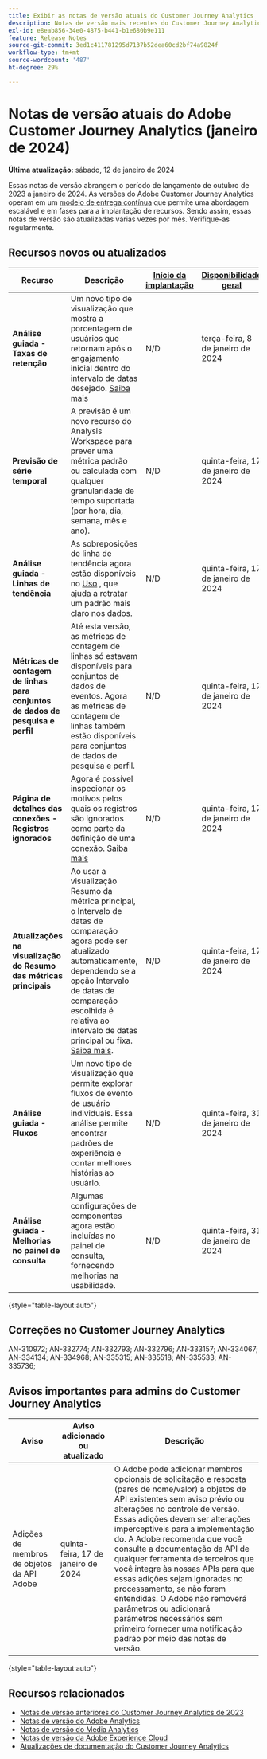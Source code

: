 ```yaml
---
title: Exibir as notas de versão atuais do Customer Journey Analytics
description: Notas de versão mais recentes do Customer Journey Analytics
exl-id: e8eab856-34e0-4875-b441-b1e680b9e111
feature: Release Notes
source-git-commit: 3ed1c411781295d7137b52dea60cd2bf74a9824f
workflow-type: tm+mt
source-wordcount: '487'
ht-degree: 29%

---
```


# Notas de versão atuais do Adobe Customer Journey Analytics (janeiro de 2024)

**Última atualização:** sábado, 12 de janeiro de 2024

Essas notas de versão abrangem o período de lançamento de outubro de 2023 a janeiro de 2024. As versões do Adobe Customer Journey Analytics operam em um [modelo de entrega contínua](releases.md) que permite uma abordagem escalável e em fases para a implantação de recursos. Sendo assim, essas notas de versão são atualizadas várias vezes por mês. Verifique-as regularmente.

## Recursos novos ou atualizados

| Recurso | Descrição | [Início da implantação](releases.md) | [Disponibilidade geral](releases.md) |
| ----------- | ---------- | ------- | ---- |
| **Análise guiada - Taxas de retenção** | Um novo tipo de visualização que mostra a porcentagem de usuários que retornam após o engajamento inicial dentro do intervalo de datas desejado. [Saiba mais](../guided-analysis/types/retention-rates.md) | N/D | terça-feira, 8 de janeiro de 2024 |
| **Previsão de série temporal** | A previsão é um novo recurso do Analysis Workspace para prever uma métrica padrão ou calculada com qualquer granularidade de tempo suportada (por hora, dia, semana, mês e ano). | N/D | quinta-feira, 17 de janeiro de 2024 |
| **Análise guiada - Linhas de tendência** | As sobreposições de linha de tendência agora estão disponíveis no [Uso](/help/guided-analysis/types/usage.md) , que ajuda a retratar um padrão mais claro nos dados. | N/D | quinta-feira, 17 de janeiro de 2024 |
| **Métricas de contagem de linhas para conjuntos de dados de pesquisa e perfil** | Até esta versão, as métricas de contagem de linhas só estavam disponíveis para conjuntos de dados de eventos. Agora as métricas de contagem de linhas também estão disponíveis para conjuntos de dados de pesquisa e perfil. | N/D | quinta-feira, 17 de janeiro de 2024 |
| **Página de detalhes das conexões - Registros ignorados** | Agora é possível inspecionar os motivos pelos quais os registros são ignorados como parte da definição de uma conexão. [Saiba mais](../connections/manage-connections.md) | N/D | quinta-feira, 17 de janeiro de 2024 |
| **Atualizações na visualização do Resumo das métricas principais** | Ao usar a visualização Resumo da métrica principal, o Intervalo de datas de comparação agora pode ser atualizado automaticamente, dependendo se a opção Intervalo de datas de comparação escolhida é relativa ao intervalo de datas principal ou fixa. [Saiba mais](/help/analysis-workspace/visualizations/key-metric.md). | N/D | quinta-feira, 17 de janeiro de 2024 |
| **Análise guiada - Fluxos** | Um novo tipo de visualização que permite explorar fluxos de evento de usuário individuais. Essa análise permite encontrar padrões de experiência e contar melhores histórias ao usuário. | N/D | quinta-feira, 31 de janeiro de 2024 |
| **Análise guiada - Melhorias no painel de consulta** | Algumas configurações de componentes agora estão incluídas no painel de consulta, fornecendo melhorias na usabilidade. | N/D | quinta-feira, 31 de janeiro de 2024 |

{style="table-layout:auto"}

## Correções no Customer Journey Analytics

AN-310972; AN-332774; AN-332793; AN-332796; AN-333157; AN-334067; AN-334134; AN-334968; AN-335315; AN-335518; AN-335533; AN-335736;

## Avisos importantes para admins do Customer Journey Analytics

| Aviso | Aviso adicionado ou atualizado | Descrição |
| --- | --- | --- |
| Adições de membros de objetos da API Adobe | quinta-feira, 17 de janeiro de 2024 | O Adobe pode adicionar membros opcionais de solicitação e resposta (pares de nome/valor) a objetos de API existentes sem aviso prévio ou alterações no controle de versão. Essas adições devem ser alterações imperceptíveis para a implementação do. A Adobe recomenda que você consulte a documentação da API de qualquer ferramenta de terceiros que você integre às nossas APIs para que essas adições sejam ignoradas no processamento, se não forem entendidas. O Adobe não removerá parâmetros ou adicionará parâmetros necessários sem primeiro fornecer uma notificação padrão por meio das notas de versão. |

{style="table-layout:auto"}

## Recursos relacionados

* [Notas de versão anteriores do Customer Journey Analytics de 2023](/help/release-notes/2023.md)
* [Notas de versão do Adobe Analytics](https://experienceleague.adobe.com/docs/analytics/release-notes/latest.html?lang=pt-BR)
* [Notas de versão do Media Analytics](https://experienceleague.adobe.com/docs/media-analytics/using/additional-resources/release-notes.html?lang=pt-BR)
* [Notas de versão da Adobe Experience Cloud](https://experienceleague.adobe.com/docs/release-notes/experience-cloud/current.html?lang=pt-BR)
* [Atualizações de documentação do Customer Journey Analytics](/help/release-notes/doc-changes.md)
